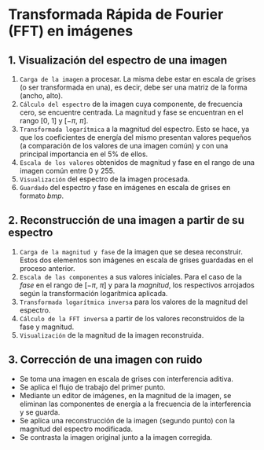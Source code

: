 # Transformada Rápida de Fourier (FFT) en imágenes

## 1. Visualización del espectro de una imagen

1. `Carga de la imagen` a procesar. La misma debe estar en escala de grises (o ser transformada en una), es decir, debe ser una matriz de la forma (ancho, alto).
2. `Cálculo del espectro` de la imagen cuya componente, de frecuencia cero,  se encuentre centrada. La magnitud y fase se encuentran en el rango [0, 1] y [$-\pi$, $\pi$].
3. `Transformada logarítmica` a la magnitud del espectro. Esto se hace, ya que los coeficientes de energía del mismo presentan valores pequeños (a comparación de los valores de una imagen común) y con una principal importancia en el 5% de ellos.
4. `Escala de los valores` obtenidos de magnitud y fase en el rango de una imagen común entre 0 y 255.
5. `Visualización` del espectro de la imagen procesada.
6. `Guardado` del espectro y fase en imágenes en escala de grises en formato *bmp*.

## 2. Reconstrucción de una imagen a partir de su espectro

1. `Carga de la magnitud y fase` de la imagen que se desea reconstruir. Estos dos elementos son imágenes en escala de grises guardadas en el proceso anterior.
2. `Escala de las componentes` a sus valores iniciales. Para el caso de la *fase* en el rango de [$-\pi$, $\pi$] y para la *magnitud*, los respectivos arrojados según la transformación logarítmica aplicada.
3. `Transformada logarítmica inversa` para los valores de la magnitud del espectro.
4. `Cálculo de la FFT inversa` a partir de los valores reconstruidos de la fase y magnitud.
5. `Visualización` de la magnitud de la imagen reconstruida.

## 3. Corrección de una imagen con ruido

* Se toma una imagen en escala de grises con interferencia aditiva.
* Se aplica el flujo de trabajo del primer punto.
* Mediante un editor de imágenes, en la magnitud de la imagen, se eliminan las componentes de energía a la frecuencia de la interferencia y se guarda.
* Se aplica una reconstrucción de la imagen (segundo punto) con la magnitud del espectro modificada.
* Se contrasta la imagen original junto a la imagen corregida.  
